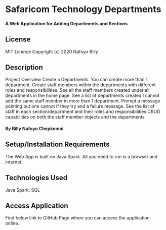 # Safaricom Technology Departments
#### A Web Application for Adding Departments and Sections

## License

MIT Licence Copyright (c) 2020 Nafoyo Billy

## Description
Project Overview
Create a Departments. You can create more than 1 department.
Create staff members within the departments with different roles and responsibilities.
See all the staff members created under all departments in the home page.
See a list of departments created
I cannot add the same staff member in more than 1 department. Prompt a message pointing out one cannot if they try and a failure message.
See the list of staff in each section/department and their roles and responsibilities
CRUD capabilities on both the staff member objects and the departments
 #### By **Billy Nafoyo Chepkemoi**

## Setup/Installation Requirements
The Web App is built on Java Spark. All you need to run is a browser and internet. 


## Technologies Used
Java Spark.
SQL

## Access Application
Find below link to GitHub Page where you can access the application online.
